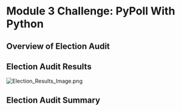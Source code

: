 # Module 3 Challenge: PyPoll With Python
## Overview of Election Audit
## Election Audit Results
![Election_Results_Image.png](Election_Results_Image.png)

## Election Audit Summary

